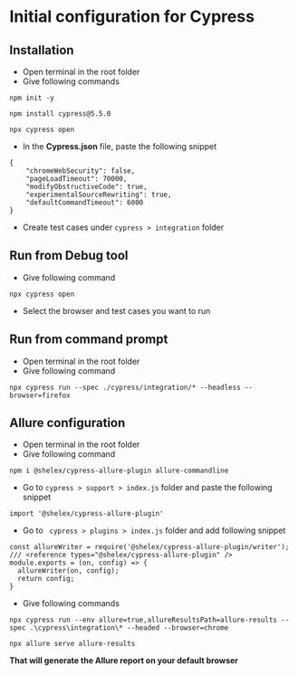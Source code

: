 # Initial configuration for Cypress
## Installation
* Open terminal in the root folder
* Give following commands
```
npm init -y
```
```
npm install cypress@5.5.0
```
```
npx cypress open
```
* In the **Cypress.json** file, paste the following snippet
```
{
    "chromeWebSecurity": false,
    "pageLoadTimeout": 70000,
    "modifyObstructiveCode": true,
    "experimentalSourceRewriting": true,
    "defaultCommandTimeout": 6000
}
```
* Create test cases under ```cypress > integration``` folder

## Run from Debug tool
* Give following command
```
npx cypress open
```
* Select the browser and test cases you want to run

## Run from command prompt
* Open terminal in the root folder
* Give following command
```
npx cypress run --spec ./cypress/integration/* --headless --browser=firefox
```
## Allure configuration
* Open terminal in the root folder
* Give following command
```
npm i @shelex/cypress-allure-plugin allure-commandline
```
* Go to ```cypress > support > index.js``` folder and paste the following snippet
```
import '@shelex/cypress-allure-plugin'
```
* Go to ``` cypress > plugins > index.js``` folder and add following snippet
```
const allureWriter = require('@shelex/cypress-allure-plugin/writer');
/// <reference types="@shelex/cypress-allure-plugin" />
module.exports = (on, config) => {
  allureWriter(on, config);
  return config;
}
```
* Give following commands
```
npx cypress run --env allure=true,allureResultsPath=allure-results --spec .\cypress\integration\* --headed --browser=chrome
```
```
npx allure serve allure-results
```

**That will generate the Allure report on your default browser**
